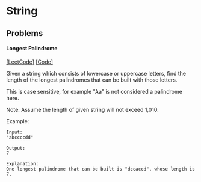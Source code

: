 # String

## Problems

#### Longest Palindrome
[[LeetCode]](https://leetcode.com/problems/longest-palindrome/)
[[Code]](https://github.com/markstock7/smash-algorithms/blob/master/src/main/scala/algorithms/tree/LongestPalindrome.scala#L4)

Given a string which consists of lowercase or uppercase letters, find the length of the longest palindromes that can be built with those letters.

This is case sensitive, for example "Aa" is not considered a palindrome here.

Note:
Assume the length of given string will not exceed 1,010.

Example:
```
Input:
"abccccdd"

Output:
7

Explanation:
One longest palindrome that can be built is "dccaccd", whose length is 7.
```